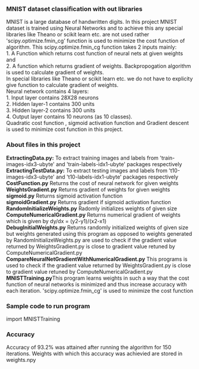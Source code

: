 <html>
<body>
<h3> MNIST dataset classification with out libraries </h3>
<p> MNIST is a large database of handwritten digits. In this project MNIST dataset is trained using Neural Networks and to achieve this any special libraries like Theano or scikit learn etc. are not used rather 'scipy.optimize.fmin_cg' function is used to minimize the cost function of algorithm. 
This scipy.optimize.fmin_cg function takes 2 inputs mainly: </br> 1.  A Function which returns cost function of neural nets at given weights and </br>
2. A function which returns gradient of weights. Backpropogation algorithm is used to calculate gradient of weights. </br> In special libraries like Theano or scikit learn etc. we do not have to explicity give function to calculate gradient of weights. </br> Neural network contains 4 layers: </br>
1. Input layer contains 28X28 neurons </br>
2. Hidden layer-1 contains 300 units </br>
3. Hidden layer-2 contains 300 units </br>
4. Output layer contains 10 neurons (as 10 classes). </br> Quadratic cost function , sigmoid activation function and Gradient descent is used to minimize cost function in this project. </br>
</p>
<h3> About files in this project </h3>
<p>
<b>ExtractingData.py:</b> To extract training images and labels from 'train-images-idx3-ubyte' and 'train-labels-idx1-ubyte' packages respectively</br>
<b>ExtractingTestData.py:</b> To extract testing images and labels from 't10-images-idx3-ubyte' and 't10-labels-idx1-ubyte' packages respectively</br>
<b>CostFunction.py</b> Returns the cost of neural network for given weights</br>
<b>WeightsGradient.py</b> Returns gradient of weights for given weights</br>
<b>sigmoid.py</b> Returns sigmoid activation function </br>
<b>sigmoidGradient.py</b> Returns gradient if sigmoid activation function </br>
<b>RandomInitializeWeights.py</b> Radomly initializes weights of given size</br>
<b>ComputeNumericalGradient.py</b> Returns numerical gradient of weights which is given by dy/dx = (y2-y1)/(x2-x1)</br>
<b>DebugInitialWeights.py</b> Returns randomly initialized weights of given size but weights generated using this program as opposed to weights generated by RandomInitializeWeights.py are used to check if the gradient value returned by WeightsGradient.py is close to gradient value retuned by ComputeNumericalGradient.py </br>
<b>CompareNeuralNetGradientWithNumericalGradient.py</b> This programs is used to check if the gradient value returned by WeightsGradient.py is close to gradient value retuned by ComputeNumericalGradient.py </br>
<b>MNISTTraining.py</b>This program learns weights in such a way that the cost function of neural networks is minimized and thus increase accuracy with each iteration. 'scipy.optimize.fmin_cg' is used to minimize the cost function </br>
</p>
<h3> Sample code to run program </h3>
<p> import MNISTTraining </p>
<h3> Accuracy </h3>
Accuracy of 93.2% was attained after running the algorithm for 150 iterations. Weights with which this accuracy was achievied are stored in weights.npy
<p> </p>
</body>
</html>

 

